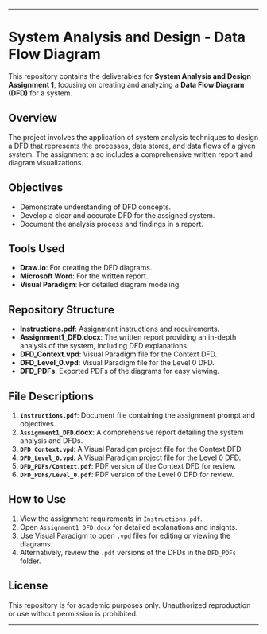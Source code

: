 
---

# System Analysis and Design - Data Flow Diagram

This repository contains the deliverables for **System Analysis and Design Assignment 1**, focusing on creating and analyzing a **Data Flow Diagram (DFD)** for a system.

## Overview
The project involves the application of system analysis techniques to design a DFD that represents the processes, data stores, and data flows of a given system. The assignment also includes a comprehensive written report and diagram visualizations.

## Objectives
- Demonstrate understanding of DFD concepts.
- Develop a clear and accurate DFD for the assigned system.
- Document the analysis process and findings in a report.

## Tools Used
- **Draw.io**: For creating the DFD diagrams.
- **Microsoft Word**: For the written report.
- **Visual Paradigm**: For detailed diagram modeling.

## Repository Structure
- **Instructions.pdf**: Assignment instructions and requirements.
- **Assignment1_DFD.docx**: The written report providing an in-depth analysis of the system, including DFD explanations.
- **DFD_Context.vpd**: Visual Paradigm file for the Context DFD.
- **DFD_Level_0.vpd**: Visual Paradigm file for the Level 0 DFD.
- **DFD_PDFs**: Exported PDFs of the diagrams for easy viewing.

## File Descriptions
1. **`Instructions.pdf`**: Document file containing the assignment prompt and objectives.
2. **`Assignment1_DFD`.docx**: A comprehensive report detailing the system analysis and DFDs.
3. **`DFD_Context.vpd`**: A Visual Paradigm project file for the Context DFD.
4. **`DFD_Level_0.vpd`**: A Visual Paradigm project file for the Level 0 DFD.
5. **`DFD_PDFs/Context.pdf`**: PDF version of the Context DFD for review.
6. **`DFD_PDFs/Level_0.pdf`**: PDF version of the Level 0 DFD for review.

## How to Use
1. View the assignment requirements in `Instructions.pdf`.
2. Open `Assignment1_DFD.docx` for detailed explanations and insights.
3. Use Visual Paradigm to open `.vpd` files for editing or viewing the diagrams.
4. Alternatively, review the `.pdf` versions of the DFDs in the `DFD_PDFs` folder.

## License
This repository is for academic purposes only. Unauthorized reproduction or use without permission is prohibited.

---
